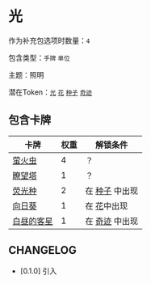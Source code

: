 # 光

作为补充包选项时数量：`4`

包含类型：`手牌` `单位`

主题：照明

潜在Token：[`光`](光.md) [`花`](花.md) [`种子`](种子.md) [`奇迹`](奇迹.md)

## 包含卡牌

卡牌 | 权重 | 解锁条件
--- | --- | ---
[萤火虫](../卡牌/萤火虫.md) | 4 | ？
[瞭望塔](../卡牌/瞭望塔.md) | 1 | ？
[荧光种](../卡牌/荧光种.md) | 2 | 在 [种子](种子.md) 中出现
[向日葵](../卡牌/向日葵.md) | 1 | 在 [花](花.md)中出现
[白昼的客星](../卡牌/白昼的客星.md) | 1 | 在 [奇迹](奇迹.md) 中出现

## CHANGELOG

- [0.1.0] 引入
